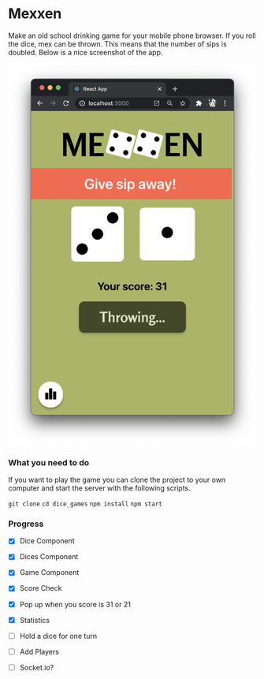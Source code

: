 # Mexxen

Make an old school drinking game for your mobile phone browser. If you roll the dice, mex can be thrown. This means that the number of sips is doubled. Below is a nice screenshot of the app.

![Screenshot](public/img/screenshot.png)

### What you need to do

If you want to play the game you can clone the project to your own computer and start the server with the following scripts.

```git clone```
```cd dice_games```
```npm install```
```npm start```

### Progress
- [x] Dice Component
- [x] Dices Component
- [x] Game Component
- [x] Score Check
- [x] Pop up when you score is 31 or 21
- [x] Statistics
- [ ] Hold a dice for one turn 
- [ ] Add Players
- [ ] Socket.io?


